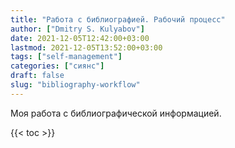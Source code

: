 ```yaml
---
title: "Работа с библиографией. Рабочий процесс"
author: ["Dmitry S. Kulyabov"]
date: 2021-12-05T12:42:00+03:00
lastmod: 2021-12-05T13:52:00+03:00
tags: ["self-management"]
categories: ["сиянс"]
draft: false
slug: "bibliography-workflow"
---
```


Моя работа с библиографической информацией.

<!--more-->

{{< toc >}}
